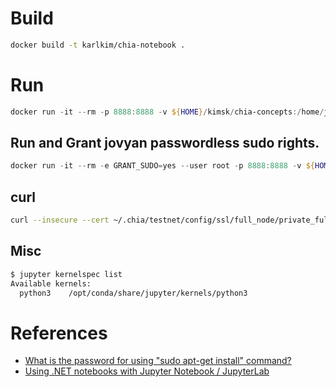 # Build
```sh
docker build -t karlkim/chia-notebook .
```

# Run

```PowerShell
docker run -it --rm -p 8888:8888 -v ${HOME}/kimsk/chia-concepts:/home/jovyan -v ${env:CHIA_ROOT}:/home/jovyan/.chia-external karlkim/chia-notebook
```

## Run and Grant jovyan passwordless sudo rights.
```PowerShell
docker run -it --rm -e GRANT_SUDO=yes --user root -p 8888:8888 -v ${HOME}/kimsk/chia-concepts:/home/jovyan -v ${env:CHIA_ROOT}:/home/jovyan/.chia-external karlkim/chia-notebook
```

## curl

```sh
curl --insecure --cert ~/.chia/testnet/config/ssl/full_node/private_full_node.crt --key ~/.chia/testnet/config/ssl/full_node/private_full_node.key -d '{}' -H "Content-Type: application/json" -X POST https://host.docker.internal:8555/get_network_info
```

## Misc
```sh
$ jupyter kernelspec list
Available kernels:
  python3    /opt/conda/share/jupyter/kernels/python3
```

# References
- [What is the password for using "sudo apt-get install" command?](https://github.com/jupyter/docker-stacks/issues/949)
- [Using .NET notebooks with Jupyter Notebook / JupyterLab](https://github.com/dotnet/interactive/blob/main/docs/NotebookswithJupyter.md#using-net-notebooks-with-jupyter-notebook--jupyterlab)